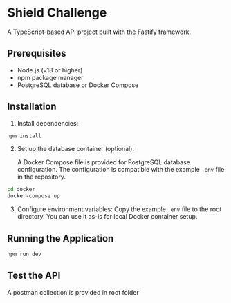 # Shield Challenge

A TypeScript-based API project built with the Fastify framework.

## Prerequisites

- Node.js (v18 or higher)
- npm package manager
- PostgreSQL database or Docker Compose

## Installation

1. Install dependencies:

```bash
npm install
```

2. Set up the database container (optional):

   A Docker Compose file is provided for PostgreSQL database configuration.
   The configuration is compatible with the example `.env` file in the repository.

```bash
cd docker
docker-compose up
```

3. Configure environment variables:
   Copy the example `.env` file to the root directory. You can use it as-is for local Docker container setup.

## Running the Application

```bash
npm run dev
```

## Test the API

A postman collection is provided in root folder
